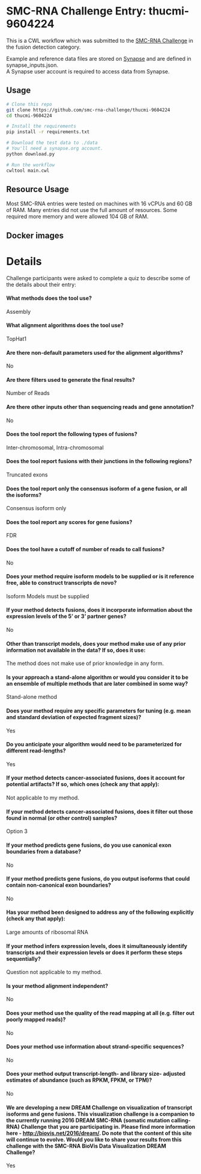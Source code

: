 SMC-RNA Challenge Entry: thucmi-9604224
========================================================

This is a CWL workflow which was submitted to the [SMC-RNA Challenge][smcrna] in the fusion detection category.

Example and reference data files are stored on [Synapse][data] and are
defined in synapse_inputs.json.  
A Synapse user account is required to access data from Synapse.

Usage
--------------------------------------------------------

```bash
# Clone this repo
git clone https://github.com/smc-rna-challenge/thucmi-9604224
cd thucmi-9604224

# Install the requirements
pip install -r requirements.txt

# Download the test data to ./data
# You'll need a synapse.org account.
python download.py

# Run the workflow
cwltool main.cwl
```

Resource Usage
--------------------------------------------------------

Most SMC-RNA entries were tested on machines with 16 vCPUs and 60 GB of RAM.
Many entries did not use the full amount of resources.
Some required more memory and were allowed 104 GB of RAM.


Docker images
--------------------------------------------------------






Details
========================================================

Challenge participants were asked to complete a quiz to describe some of the
details about their entry:



#### What methods does the tool use?
Assembly



#### What alignment algorithms does the tool use?
TopHat1



#### Are there non-default parameters used for the alignment algorithms?
No



#### Are there filters used to generate the final results?
Number of Reads



#### Are there other inputs other than sequencing reads and gene annotation?
No



#### Does the tool report the following types of fusions?
Inter-chromosomal, Intra-chromosomal



#### Does the tool report fusions with their junctions in the following regions?
Truncated exons



#### Does the tool report only the consensus isoform of a gene fusion, or all the isoforms?
Consensus isoform only



#### Does the tool report any scores for gene fusions?
FDR



#### Does the tool have a cutoff of number of reads to call fusions?
No



#### Does your method require isoform models to be supplied or is it reference free, able to construct transcripts de novo?
Isoform Models must be supplied



#### If your method detects fusions, does it incorporate information about the expression levels of the 5’ or 3’ partner genes?
No



#### Other than transcript models, does your method make use of any prior information not available in the data? If so, does it use:
The method does not make use of prior knowledge in any form.



#### Is your approach a stand-alone algorithm or would you consider it to be an ensemble of multiple methods that are later combined in some way?
Stand-alone method



#### Does your method require any specific parameters for tuning (e.g. mean and standard deviation of expected fragment sizes)?
Yes



#### Do you anticipate your algorithm would need to be parameterized for different read-lengths?
Yes



#### If your method detects cancer-associated fusions, does it account for potential artifacts? If so, which ones (check any that apply):
Not applicable to my method.



#### If your method detects cancer-associated fusions, does it filter out those found in normal (or other control) samples?
Option 3



#### If your method predicts gene fusions, do you use canonical exon boundaries from a database?
No



#### If your method predicts gene fusions, do you output isoforms that could contain non-canonical exon boundaries?
No



#### Has your method been designed to address any of the following explicitly (check any that apply):
Large amounts of ribosomal RNA



#### If your method infers expression levels, does it simultaneously identify transcripts and their expression levels or does it perform these steps sequentially?
Question not applicable to my method.



#### Is your method alignment independent?
No



#### Does your method use the quality of the read mapping at all (e.g. filter out poorly mapped reads)?
No



#### Does your method use information about strand-specific sequences?
No



#### Does your method output transcript-length- and library size- adjusted estimates of abundance (such as RPKM, FPKM, or TPM)?
No



#### We are developing a new DREAM Challenge on visualization of transcript isoforms and gene fusions. This visualization challenge is a companion to the currently running 2016 DREAM SMC-RNA (somatic mutation calling-RNA) Challenge that you are participating in. Please find more information here - http://biovis.net/2016/dream/. Do note that the content of this site will continue to evolve. Would you like to share your results from this challenge with the SMC-RNA BioVis Data Visualization DREAM Challenge?
Yes





[smcrna]: https://www.synapse.org/#!Synapse:syn2813589/wiki/401435
[data]: https://www.synapse.org/#!Synapse:syn9878891
